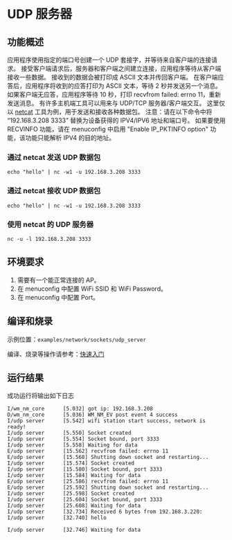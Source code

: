 # UDP 服务器

## 功能概述
应用程序使用指定的端口号创建一个 UDP 套接字，并等待来自客户端的连接请求。
接受客户端请求后，服务器和客户端之间建立连接，应用程序等待从客户端接收一些数据。
接收到的数据会被打印成 ASCII 文本并传回客户端。
在客户端应答后，应用程序将收到的应答打印为 ASCII 文本，等待 2 秒并发送另一个消息。
如果客户端无应答，应用程序等待 10 秒，打印 recvfrom failed: errno 11，重新发送消息。
有许多主机端工具可以用来与 UDP/TCP 服务器/客户端交互。
这里仅以 [netcat](http://netcat.sourceforge.net) 工具为例，用于发送和接收各种数据包。
注意：请在以下命令中将 “192.168.3.208 3333” 替换为设备获得的 IPV4/IPV6 地址和端口号。
如果要使用 RECVINFO 功能，请在 menuconfig 中启用 "Enable IP_PKTINFO option" 功能，该功能只能解析 IPV4 的目的地址。

### 通过 netcat 发送 UDP 数据包
```
echo "hello" | nc -w1 -u 192.168.3.208 3333
```
### 通过 netcat 接收 UDP 数据包
```
echo "hello" | nc -w1 -u 192.168.3.208 3333
```

### 使用 netcat 的 UDP 服务器
```
nc -u -l 192.168.3.208 3333
```

## 环境要求

1. 需要有一个能正常连接的 AP。
2. 在 menuconfig 中配置 WiFi SSID 和 WiFi Password。
3. 在 menuconfig 中配置 Port。

## 编译和烧录

示例位置：`examples/network/sockets/udp_server`

编译、烧录等操作请参考：[快速入门](https://doc.winnermicro.net/w800/zh_CN/latest/get_started/index.html)

## 运行结果

成功运行将输出如下日志

```
I/wm_nm_core      [5.032] got ip: 192.168.3.208
D/wm_nm_core      [5.036] WM_NM_EV post event 4 success
I/udp server      [5.542] wifi station start success, network is ready!
I/udp server      [5.550] Socket created
I/udp server      [5.554] Socket bound, port 3333
I/udp server      [5.558] Waiting for data
E/udp server      [15.562] recvfrom failed: errno 11
E/udp server      [15.568] Shutting down socket and restarting...
I/udp server      [15.574] Socket created
I/udp server      [15.580] Socket bound, port 3333
I/udp server      [15.584] Waiting for data
E/udp server      [25.586] recvfrom failed: errno 11
E/udp server      [25.592] Shutting down socket and restarting...
I/udp server      [25.598] Socket created
I/udp server      [25.604] Socket bound, port 3333
I/udp server      [25.608] Waiting for data
I/udp server      [32.734] Received 6 bytes from 192.168.3.220:
I/udp server      [32.740] hello

I/udp server      [32.746] Waiting for data

```